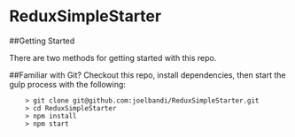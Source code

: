 # ReduxSimpleStarter


##Getting Started

There are two methods for getting started with this repo.

##Familiar with Git?
Checkout this repo, install dependencies, then start the gulp process with the following:

```
	> git clone git@github.com:joelbandi/ReduxSimpleStarter.git
	> cd ReduxSimpleStarter
	> npm install
	> npm start
```
